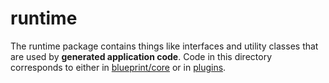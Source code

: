 # runtime

The runtime package contains things like interfaces and utility classes that are used by **generated application code**.  Code in this directory corresponds to either in [blueprint/core](../blueprint/pkg/core) or in [plugins](../plugins).